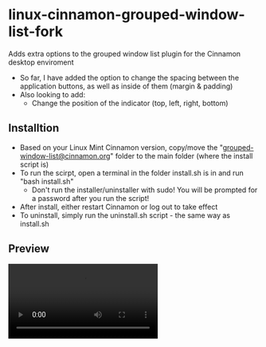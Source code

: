 # linux-cinnamon-grouped-window-list-fork
Adds extra options to the grouped window list plugin for the Cinnamon desktop enviroment

- So far, I have added the option to change the spacing between the application buttons, as well as inside of them (margin & padding)
- Also looking to add:
  - Change the position of the indicator (top, left, right, bottom)


## Installtion
- Based on your Linux Mint Cinnamon version, copy/move the "grouped-window-list@cinnamon.org" folder to the main folder (where the install script is)
- To run the scirpt, open a terminal in the folder install.sh is in and run "bash install.sh"
  - Don't run the installer/uninstaller with sudo! You will be prompted for a password after you run the script!
- After install, either restart Cinnamon or log out to take effect
- To uninstall, simply run the uninstall.sh script - the same way as install.sh

## Preview

![Preview](video.mp4)
